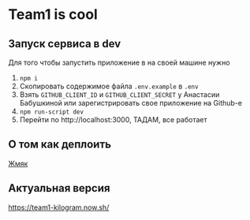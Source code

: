 Team1 is cool
=========

Запуск сервиса в dev
------------------

Для того чтобы запустить приложение в на своей машине нужно

1) `npm i`
2) Скопировать содержимое файла `.env.example` в `.env`
3) Взять `GITHUB_CLIENT_ID` и `GITHUB_CLIENT_SECRET` у Анастасии Бабушкиной или зарегистрировать свое приложение на Github-е
4) `npm run-script dev`
5) Перейти по http://localhost:3000, ТАДАМ, все работает

О том как деплоить
------------------

[Жмяк](https://github.com/urfu-2017/team1/wiki/%D0%9E-%D1%82%D0%BE%D0%BC-%D0%BA%D0%B0%D0%BA-%D0%BF%D1%80%D0%B0%D0%B2%D0%B8%D0%BB%D1%8C%D0%BD%D0%BE-%D0%B4%D0%B5%D0%BF%D0%BB%D0%BE%D0%B8%D1%82%D1%8C)


Актуальная версия
-----------------

https://team1-kilogram.now.sh/
